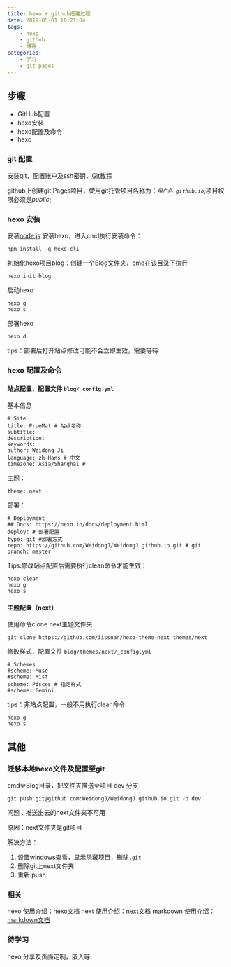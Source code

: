 ```yaml
---
title: hexo + github搭建过程
date: 2019-05-01 10:21:04
tags:
    - hexo
    - github
    - 博客
categories:
    - 学习
    - git pages
---
```


## 步骤

* GitHub配置
* hexo安装
* hexo配置及命令
* hexo

### git 配置

安装git，配置账户及ssh密钥，[Git教程][git_url]

github上创建git Pages项目，使用git托管项目名称为：*`用户名.github.io`*,项目权限必须是*public*;

### hexo 安装

安装[node.js][]
安装hexo，进入cmd执行安装命令：

    npm install -g hexo-cli
初始化hexo项目blog：创建一个Blog文件夹，cmd在该目录下执行

    hexo init blog
启动hexo

    hexo g
    hexo s

部署hexo

    hexo d
tips：部署后打开站点修改可能不会立即生效，需要等待

### hexo 配置及命令

#### 站点配置，配置文件 `blog/_config.yml`

基本信息

    # Site
    title: PrueMat # 站点名称
    subtitle:
    description:
    keywords:
    author: Weidong Ji
    language: zh-Hans # 中文
    timezone: Asia/Shanghai #

主题：

    theme: next

部署：

    # Deployment
    ## Docs: https://hexo.io/docs/deployment.html
    deploy: # 部署配置
    type: git #部署方式
    repo: https://github.com/WeidongJ/WeidongJ.github.io.git # git
    branch: master

Tips:修改站点配置后需要执行clean命令才能生效：

    hexo clean
    hexo g
    hexo s

#### 主题配置（next）

使用命令clone next主题文件夹

    git clone https://github.com/iissnan/hexo-theme-next themes/next
修改样式，配置文件 `blog/themes/next/_config.yml`

    # Schemes
    #scheme: Muse
    #scheme: Mist
    scheme: Pisces # 指定样式
    #scheme: Gemini

tips：非站点配置，一般不用执行clean命令

    hexo g
    hexo s

## 其他

### 迁移本地hexo文件及配置至git

cmd至Blog目录，把文件夹推送至项目 dev 分支

    git push git@github.com:WeidongJ/WeidongJ.github.io.git -b dev
问题：推送出去的next文件夹不可用

原因：next文件夹是git项目

解决方法：

1. 设置windows查看，显示隐藏项目，删除`.git`
2. 删除git上next文件夹
3. 重新 push

### 相关

hexo 使用介绍：[hexo文档][hexo_doc]
next 使用介绍：[next文档][next_doc]
markdown 使用介绍：[markdown文档][markdown_doc]

### 待学习

hexo 分享及页面定制，嵌入等

[git_url]: 'https://www.liaoxuefeng.com/wiki/0013739516305929606dd18361248578c67b8067c8c017b000' "廖雪峰 Git教程"
[node.js]: 'https://nodejs.org/en/download/' "Node.js"
[hexo_doc]: 'https://hexo.io/zh-cn/docs/' "hexo doc"
[next_doc]: 'https://theme-next.org/docs/' "next doc"
[markdown_doc]: 'http://www.markdown.cn/' "markdown doc"
